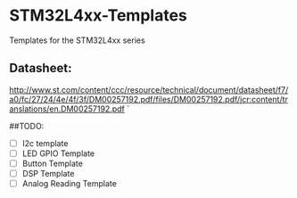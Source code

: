 # STM32L4xx-Templates
Templates for the STM32L4xx series

## Datasheet:

http://www.st.com/content/ccc/resource/technical/document/datasheet/f7/a0/fc/27/24/4e/4f/3f/DM00257192.pdf/files/DM00257192.pdf/jcr:content/translations/en.DM00257192.pdf
`

##TODO:

- [ ] I2c template
- [ ] LED GPIO Template
- [ ] Button Template
- [ ] DSP Template
- [ ] Analog Reading Template
